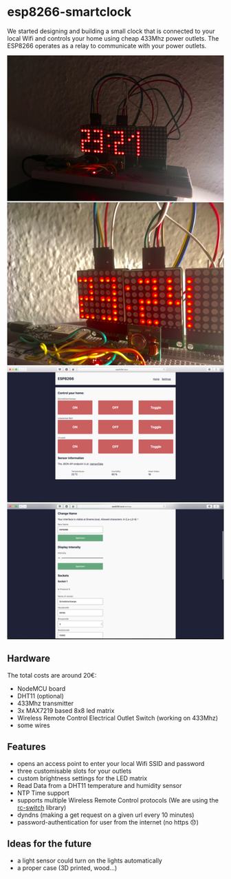 # esp8266-smartclock

We started designing and building a small clock that is connected to your local Wifi and controls your home using cheap 433Mhz power outlets. The ESP8266 operates as a relay to communicate with your power outlets.

<img src="images/IMG_4446.JPG"/>
<img src="images/IMG_1157.JPG"/>
<img src="images/screenshot1.png"/>
<img src="images/screenshot2.png"/>

## Hardware
The total costs are around 20€:

* NodeMCU board
* DHT11 (optional)
* 433Mhz transmitter
* 3x MAX7219 based 8x8 led matrix
* Wireless Remote Control Electrical Outlet Switch (working on 433Mhz)
* some wires

## Features
* opens an access point to enter your local Wifi SSID and password
* three customisable slots for your outlets
* custom brightness settings for the LED matrix
* Read Data from a DHT11 temperature and humidity sensor
* NTP Time support
* supports multiple Wireless Remote Control protocols (We are using the <a href="https://github.com/sui77/rc-switch">rc-switch</a> library)
* dyndns (making a get request on a given url every 10 minutes)
* password-authentication for user from the internet (no https 😞)

## Ideas for the future
* a light sensor could turn on the lights automatically
* a proper case (3D printed, wood...)
